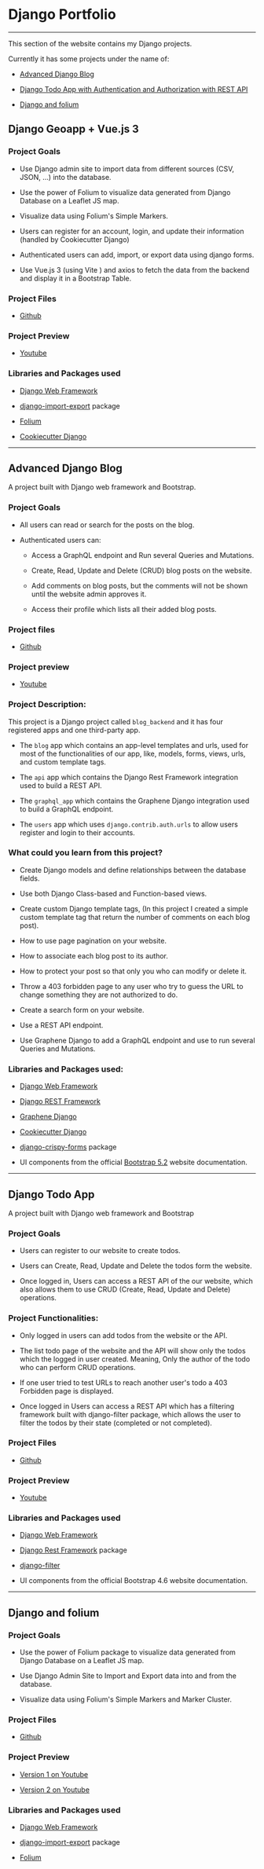 # Django Portfolio
---------------

This section of the website contains my Django projects.

Currently it has some projects under the name of:

* [Advanced Django Blog](https://github.com/MoustafaShaaban/Advanced_Django_Blog)

* [Django Todo App with Authentication and Authorization with REST API](https://github.com/MoustafaShaaban/Django_Todo_App_with_Authentication_and_Authorization)

* [Django and folium](https://github.com/MoustafaShaaban/Django_and_Folium)


## Django Geoapp + Vue.js 3

### Project Goals

* Use Django admin site to import data from different sources (CSV, JSON, ...) into the database.

* Use the power of Folium to visualize data generated from Django Database on a Leaflet JS map.

* Visualize data using Folium's Simple Markers.

* Users can register for an account, login, and update their information (handled by Cookiecutter Django)

* Authenticated users can add, import, or export data using django forms.

* Use Vue.js 3 (using Vite ) and axios to fetch the data from the backend and display it in a Bootstrap Table.


### Project Files

* [Github](https://github.com/MoustafaShaaban/Django-Geoapp)

### Project Preview

* [Youtube](https://www.youtube.com/watch?v=dqDSYeppbGI)



### Libraries and Packages used

* [Django Web Framework](https://www.djangoproject.com/)

* [django-import-export](https://django-import-export.readthedocs.io/en/latest/) package

* [Folium](https://python-visualization.github.io/folium/)

* [Cookiecutter Django](https://cookiecutter-django.readthedocs.io/en/latest/index.html)

-------------------------------------

## Advanced Django Blog

A project built with Django web framework and Bootstrap.

### Project Goals

* All users can read or search for the posts on the blog.

* Authenticated users can:

    * Access a GraphQL endpoint and Run several Queries and Mutations.

    * Create, Read, Update and Delete (CRUD) blog posts on the website.

    * Add comments on blog posts, but the comments will not be shown until the website admin approves it.

    * Access their profile which lists all their added blog posts.


### Project files

* [Github](https://github.com/MoustafaShaaban/Advanced_Django_Blog)


### Project preview

* [Youtube](https://www.youtube.com/watch?v=mxe6Ca5yLOo)


### Project Description:

This project is a Django project called `blog_backend` and it has four registered apps and one third-party app.

* The `blog` app which contains an app-level templates and urls, used for most of the functionalities of our app, like, models, forms, views, urls, and custom template tags.

* The `api` app which contains the Django Rest Framework integration used to build a REST API.

* The `graphql_app` which contains the Graphene Django integration used to build a GraphQL endpoint.
    
* The `users` app which uses `django.contrib.auth.urls` to allow users register and login to their accounts.


### What could you learn from this project?

* Create Django models and define relationships between the database fields.

* Use both Django Class-based and Function-based views.

* Create custom Django template tags, (In this project I created a simple custom template tag that return the number of comments on each blog post).

* How to use page pagination on your website.

* How to associate each blog post to its author.

* How to protect your post so that only you who can modify or delete it.

* Throw a 403 forbidden page to any user who try to guess the URL to change something they are not authorized to do.

* Create a search form on your website.

* Use a REST API endpoint.

* Use Graphene Django to add a GraphQL endpoint and use to run several Queries and Mutations.


### Libraries and Packages used:

* [Django Web Framework](https://www.djangoproject.com/)

* [Django REST Framework](https://www.django-rest-framework.org)

* [Graphene Django](https://docs.graphene-python.org/projects/django/en/latest/)

* [Cookiecutter Django](https://github.com/cookiecutter/cookiecutter-django)

* [django-crispy-forms](https://django-crispy-forms.readthedocs.io/en/latest/) package

* UI components from the official [Bootstrap 5.2](https://getbootstrap.com/docs/5.2/getting-started/introduction/) website documentation.

-------------------------------------------------------------

## Django Todo App

A project built with Django web framework and Bootstrap

### Project Goals

* Users can register to our website to create todos.

* Users can Create, Read, Update and Delete the todos form the website.

* Once logged in, Users can access a REST API of the our website, which also allows them to use CRUD (Create, Read, Update and Delete) operations.

### Project Functionalities:

* Only logged in users can add todos from the website or the API.

* The list todo page of the website and the API will show only the todos which the logged in user created. Meaning, Only the author of the todo who can perform CRUD operations.

* If one user tried to test URLs to reach another user's todo a 403 Forbidden page is displayed.

* Once logged in Users can access a REST API which has a filtering framework built with django-filter package, which allows the user to filter the todos by their state (completed or not completed).

### Project Files

* [Github](https://github.com/MoustafaShaaban/Django_Todo_App_with_Authentication_and_Authorization)


### Project Preview

* [Youtube](https://www.youtube.com/watch?v=Ux8aDtOjBOY)


### Libraries and Packages used

* [Django Web Framework](https://www.djangoproject.com/)

* [Django Rest Framework](https://www.django-rest-framework.org/) package

* [django-filter](https://github.com/carltongibson/django-filter/tree/main)

* UI components from the official Bootstrap 4.6 website documentation.

----------------------------------------------------------------
## Django and folium

### Project Goals

* Use the power of Folium package to visualize data generated from Django Database on a Leaflet JS map.

* Use Django Admin Site to Import and Export data into and from the database.

* Visualize data using Folium's Simple Markers and Marker Cluster.


### Project Files

* [Github](https://github.com/MoustafaShaaban/Django_and_Folium)

### Project Preview

* [Version 1 on Youtube](https://www.youtube.com/watch?v=r08MujfgjoM)

* [Version 2 on Youtube](https://www.youtube.com/watch?v=eU8r5l9-6JE)


### Libraries and Packages used

* [Django Web Framework](https://www.djangoproject.com/)

* [django-import-export](https://django-import-export.readthedocs.io/en/latest/) package

* [Folium](https://python-visualization.github.io/folium/)